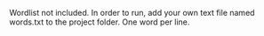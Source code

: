 Wordlist not included. In order to run, add your own text file named words.txt to the project folder. One word per line.
